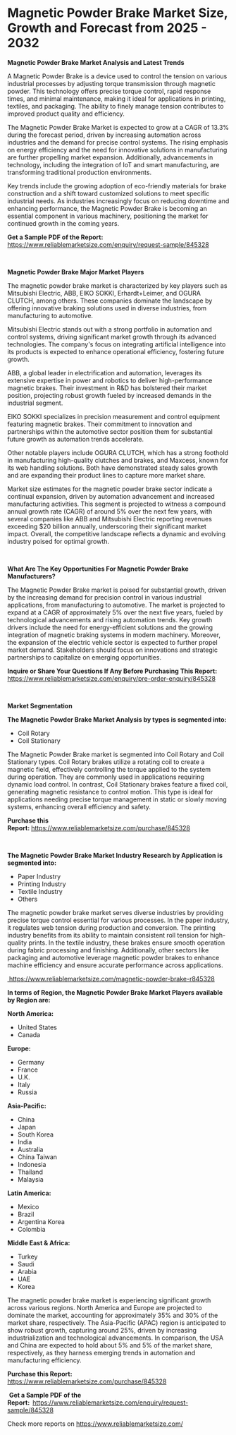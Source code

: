 <p><h1>Magnetic Powder Brake Market Size, Growth and Forecast from 2025 - 2032</h1></p><p><strong>Magnetic Powder Brake Market Analysis and Latest Trends</strong></p>
<p><p>A Magnetic Powder Brake is a device used to control the tension on various industrial processes by adjusting torque transmission through magnetic powder. This technology offers precise torque control, rapid response times, and minimal maintenance, making it ideal for applications in printing, textiles, and packaging. The ability to finely manage tension contributes to improved product quality and efficiency.</p><p>The Magnetic Powder Brake Market is expected to grow at a CAGR of 13.3% during the forecast period, driven by increasing automation across industries and the demand for precise control systems. The rising emphasis on energy efficiency and the need for innovative solutions in manufacturing are further propelling market expansion. Additionally, advancements in technology, including the integration of IoT and smart manufacturing, are transforming traditional production environments.</p><p>Key trends include the growing adoption of eco-friendly materials for brake construction and a shift toward customized solutions to meet specific industrial needs. As industries increasingly focus on reducing downtime and enhancing performance, the Magnetic Powder Brake is becoming an essential component in various machinery, positioning the market for continued growth in the coming years.</p></p>
<p><strong>Get a Sample PDF of the Report:&nbsp;</strong> <a href="https://www.reliablemarketsize.com/enquiry/request-sample/845328?utm_campaign=1167&utm_medium=2&utm_source=Github&utm_content=ia&utm_term=17022025&utm_id=magnetic-powder-brake">https://www.reliablemarketsize.com/enquiry/request-sample/845328</a></p>
<p>&nbsp;</p>
<p><strong>Magnetic Powder Brake Major Market Players</strong></p>
<p><p>The magnetic powder brake market is characterized by key players such as Mitsubishi Electric, ABB, EIKO SOKKI, Erhardt+Leimer, and OGURA CLUTCH, among others. These companies dominate the landscape by offering innovative braking solutions used in diverse industries, from manufacturing to automotive.</p><p>Mitsubishi Electric stands out with a strong portfolio in automation and control systems, driving significant market growth through its advanced technologies. The company's focus on integrating artificial intelligence into its products is expected to enhance operational efficiency, fostering future growth.</p><p>ABB, a global leader in electrification and automation, leverages its extensive expertise in power and robotics to deliver high-performance magnetic brakes. Their investment in R&D has bolstered their market position, projecting robust growth fueled by increased demands in the industrial segment.</p><p>EIKO SOKKI specializes in precision measurement and control equipment featuring magnetic brakes. Their commitment to innovation and partnerships within the automotive sector position them for substantial future growth as automation trends accelerate.</p><p>Other notable players include OGURA CLUTCH, which has a strong foothold in manufacturing high-quality clutches and brakes, and Maxcess, known for its web handling solutions. Both have demonstrated steady sales growth and are expanding their product lines to capture more market share.</p><p>Market size estimates for the magnetic powder brake sector indicate a continual expansion, driven by automation advancement and increased manufacturing activities. This segment is projected to witness a compound annual growth rate (CAGR) of around 5% over the next few years, with several companies like ABB and Mitsubishi Electric reporting revenues exceeding $20 billion annually, underscoring their significant market impact. Overall, the competitive landscape reflects a dynamic and evolving industry poised for optimal growth.</p></p>
<p>&nbsp;</p>
<p><strong>What Are The Key Opportunities For Magnetic Powder Brake Manufacturers?</strong></p>
<p><p>The Magnetic Powder Brake market is poised for substantial growth, driven by the increasing demand for precision control in various industrial applications, from manufacturing to automotive. The market is projected to expand at a CAGR of approximately 5% over the next five years, fueled by technological advancements and rising automation trends. Key growth drivers include the need for energy-efficient solutions and the growing integration of magnetic braking systems in modern machinery. Moreover, the expansion of the electric vehicle sector is expected to further propel market demand. Stakeholders should focus on innovations and strategic partnerships to capitalize on emerging opportunities.</p></p>
<p><strong>Inquire or Share Your Questions If Any Before Purchasing This Report:</strong> <a href="https://www.reliablemarketsize.com/enquiry/pre-order-enquiry/845328?utm_campaign=1167&utm_medium=2&utm_source=Github&utm_content=ia&utm_term=17022025&utm_id=magnetic-powder-brake">https://www.reliablemarketsize.com/enquiry/pre-order-enquiry/845328</a></p>
<p>&nbsp;</p>
<p><strong>Market Segmentation</strong></p>
<p><strong>The Magnetic Powder Brake Market Analysis by types is segmented into:</strong></p>
<p><ul><li>Coil Rotary</li><li>Coil Stationary</li></ul></p>
<p><p>The Magnetic Powder Brake market is segmented into Coil Rotary and Coil Stationary types. Coil Rotary brakes utilize a rotating coil to create a magnetic field, effectively controlling the torque applied to the system during operation. They are commonly used in applications requiring dynamic load control. In contrast, Coil Stationary brakes feature a fixed coil, generating magnetic resistance to control motion. This type is ideal for applications needing precise torque management in static or slowly moving systems, enhancing overall efficiency and safety.</p></p>
<p><strong>Purchase this Report:&nbsp;</strong><a href="https://www.reliablemarketsize.com/purchase/845328?utm_campaign=1167&utm_medium=2&utm_source=Github&utm_content=ia&utm_term=17022025&utm_id=magnetic-powder-brake">https://www.reliablemarketsize.com/purchase/845328</a></p>
<p>&nbsp;</p>
<p><strong>The Magnetic Powder Brake Market Industry Research by Application is segmented into:</strong></p>
<p><ul><li>Paper Industry</li><li>Printing Industry</li><li>Textile Industry</li><li>Others</li></ul></p>
<p><p>The magnetic powder brake market serves diverse industries by providing precise torque control essential for various processes. In the paper industry, it regulates web tension during production and conversion. The printing industry benefits from its ability to maintain consistent roll tension for high-quality prints. In the textile industry, these brakes ensure smooth operation during fabric processing and finishing. Additionally, other sectors like packaging and automotive leverage magnetic powder brakes to enhance machine efficiency and ensure accurate performance across applications.</p></p>
<p><a href="https://www.reliablemarketsize.com/magnetic-powder-brake-r845328?utm_campaign=1167&utm_medium=2&utm_source=Github&utm_content=ia&utm_term=17022025&utm_id=magnetic-powder-brake">&nbsp;https://www.reliablemarketsize.com/magnetic-powder-brake-r845328</a></p>
<p><strong>In terms of Region, the Magnetic Powder Brake Market Players available by Region are:</strong></p>
<p>
    <p> <strong> North America: </strong>
        <ul>
            <li>United States</li>
            <li>Canada</li>
        </ul>
        </p> 
    <p> <strong> Europe: </strong>
        <ul>
            <li>Germany</li>
            <li>France</li>
            <li>U.K.</li>
            <li>Italy</li>
            <li>Russia</li>
        </ul>
        </p> 
    <p> <strong> Asia-Pacific: </strong>
        <ul>
            <li>China</li>
            <li>Japan</li>
            <li>South Korea</li>
            <li>India</li>
            <li>Australia</li>
            <li>China Taiwan</li>
            <li>Indonesia</li>
            <li>Thailand</li>
            <li>Malaysia</li>
        </ul>
        </p> 
    <p> <strong> Latin America: </strong>
        <ul>
            <li>Mexico</li>
            <li>Brazil</li>
            <li>Argentina Korea</li>
            <li>Colombia</li>
        </ul>
        </p> 
    <p> <strong> Middle East & Africa: </strong>
        <ul>
            <li>Turkey</li>
            <li>Saudi</li>
            <li>Arabia</li>
            <li>UAE</li>
            <li>Korea</li>
        </ul>
    </p>
    </p>
<p><p>The magnetic powder brake market is experiencing significant growth across various regions. North America and Europe are projected to dominate the market, accounting for approximately 35% and 30% of the market share, respectively. The Asia-Pacific (APAC) region is anticipated to show robust growth, capturing around 25%, driven by increasing industrialization and technological advancements. In comparison, the USA and China are expected to hold about 5% and 5% of the market share, respectively, as they harness emerging trends in automation and manufacturing efficiency.</p></p>
<p><strong>Purchase this Report: </strong><a href="https://www.reliablemarketsize.com/purchase/845328?utm_campaign=1167&utm_medium=2&utm_source=Github&utm_content=ia&utm_term=17022025&utm_id=magnetic-powder-brake">https://www.reliablemarketsize.com/purchase/845328</a></p>
<p>&nbsp;<strong>Get a Sample PDF of the Report:&nbsp;&nbsp;</strong><a href="https://www.reliablemarketsize.com/enquiry/request-sample/845328?utm_campaign=1167&utm_medium=2&utm_source=Github&utm_content=ia&utm_term=17022025&utm_id=magnetic-powder-brake">https://www.reliablemarketsize.com/enquiry/request-sample/845328</a></p>
<p><strong></strong></p>
<p>Check more reports on <a href="https://www.reliablemarketsize.com/?utm_campaign=1167&utm_medium=2&utm_source=Github&utm_content=ia&utm_term=17022025&utm_id=magnetic-powder-brake">https://www.reliablemarketsize.com/</a></p>